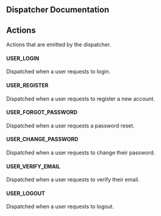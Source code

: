 Dispatcher Documentation
------------------------

## Actions

Actions that are emitted by the dispatcher.

#### USER_LOGIN

Dispatched when a user requests to login.

#### USER_REGISTER

Dispatched when a user requests to register a new account.

#### USER_FORGOT_PASSWORD

Dispatched when a user requests a password reset.

#### USER_CHANGE_PASSWORD

Dispatched when a user requests to change their password.

#### USER_VERIFY_EMAIL

Dispatched when a user requests to verify their email.

#### USER_LOGOUT

Dispatched when a user requests to logout.